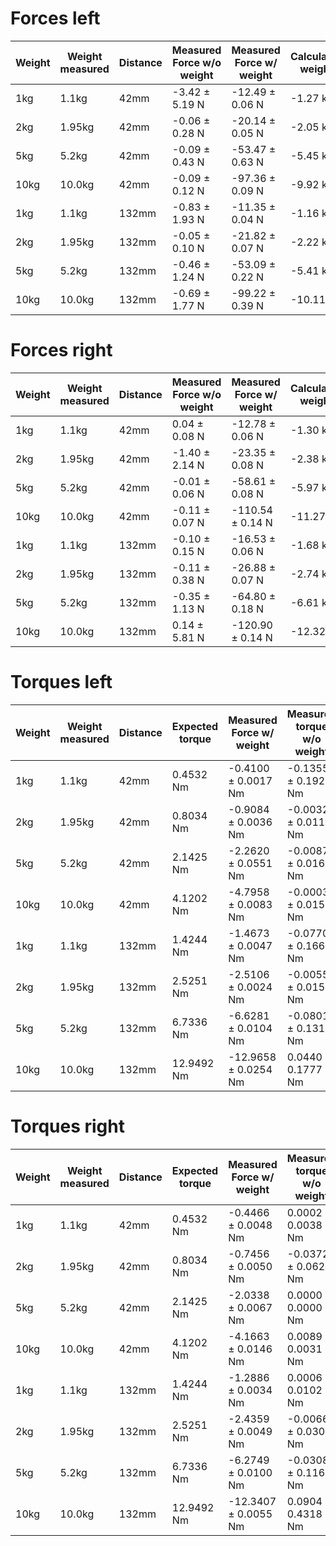 # Forces left

| Weight | Weight measured | Distance | Measured Force w/o weight | Measured Force w/ weight | Calculated weight |
|--------|-----------------|----------|---------------------------|--------------------------|-------------------|
| 1kg    | 1.1kg           | 42mm     | -3.42 ± 5.19 N            | -12.49 ± 0.06 N          | -1.27 kg          |
| 2kg    | 1.95kg          | 42mm     | -0.06 ± 0.28 N            | -20.14 ± 0.05 N          | -2.05 kg          |
| 5kg    | 5.2kg           | 42mm     | -0.09 ± 0.43 N            | -53.47 ± 0.63 N          | -5.45 kg          |
| 10kg   | 10.0kg          | 42mm     | -0.09 ± 0.12 N            | -97.36 ± 0.09 N          | -9.92 kg          |
| 1kg    | 1.1kg           | 132mm    | -0.83 ± 1.93 N            | -11.35 ± 0.04 N          | -1.16 kg          |
| 2kg    | 1.95kg          | 132mm    | -0.05 ± 0.10 N            | -21.82 ± 0.07 N          | -2.22 kg          |
| 5kg    | 5.2kg           | 132mm    | -0.46 ± 1.24 N            | -53.09 ± 0.22 N          | -5.41 kg          |
| 10kg   | 10.0kg          | 132mm    | -0.69 ± 1.77 N            | -99.22 ± 0.39 N          | -10.11 kg         |

# Forces right

| Weight | Weight measured | Distance | Measured Force w/o weight | Measured Force w/ weight | Calculated weight |
|--------|-----------------|----------|---------------------------|--------------------------|-------------------|
| 1kg    | 1.1kg           | 42mm     | 0.04 ± 0.08 N             | -12.78 ± 0.06 N          | -1.30 kg          |
| 2kg    | 1.95kg          | 42mm     | -1.40 ± 2.14 N            | -23.35 ± 0.08 N          | -2.38 kg          |
| 5kg    | 5.2kg           | 42mm     | -0.01 ± 0.06 N            | -58.61 ± 0.08 N          | -5.97 kg          |
| 10kg   | 10.0kg          | 42mm     | -0.11 ± 0.07 N            | -110.54 ± 0.14 N         | -11.27 kg         |
| 1kg    | 1.1kg           | 132mm    | -0.10 ± 0.15 N            | -16.53 ± 0.06 N          | -1.68 kg          |
| 2kg    | 1.95kg          | 132mm    | -0.11 ± 0.38 N            | -26.88 ± 0.07 N          | -2.74 kg          |
| 5kg    | 5.2kg           | 132mm    | -0.35 ± 1.13 N            | -64.80 ± 0.18 N          | -6.61 kg          |
| 10kg   | 10.0kg          | 132mm    | 0.14 ± 5.81 N             | -120.90 ± 0.14 N         | -12.32 kg         |

# Torques left

| Weight | Weight measured | Distance | Expected torque | Measured Force w/ weight | Measured torque w/o weight |
|--------|-----------------|----------|-----------------|--------------------------|----------------------------|
| 1kg    | 1.1kg           | 42mm     | 0.4532 Nm       | -0.4100 ± 0.0017 Nm      | -0.1355 ± 0.1923 Nm        |
| 2kg    | 1.95kg          | 42mm     | 0.8034 Nm       | -0.9084 ± 0.0036 Nm      | -0.0032 ± 0.0116 Nm        |
| 5kg    | 5.2kg           | 42mm     | 2.1425 Nm       | -2.2620 ± 0.0551 Nm      | -0.0087 ± 0.0162 Nm        |
| 10kg   | 10.0kg          | 42mm     | 4.1202 Nm       | -4.7958 ± 0.0083 Nm      | -0.0003 ± 0.0152 Nm        |
| 1kg    | 1.1kg           | 132mm    | 1.4244 Nm       | -1.4673 ± 0.0047 Nm      | -0.0770 ± 0.1664 Nm        |
| 2kg    | 1.95kg          | 132mm    | 2.5251 Nm       | -2.5106 ± 0.0024 Nm      | -0.0055 ± 0.0154 Nm        |
| 5kg    | 5.2kg           | 132mm    | 6.7336 Nm       | -6.6281 ± 0.0104 Nm      | -0.0801 ± 0.1318 Nm        |
| 10kg   | 10.0kg          | 132mm    | 12.9492 Nm      | -12.9658 ± 0.0254 Nm     | 0.0440 ± 0.1777 Nm         |

# Torques right

| Weight | Weight measured | Distance | Expected torque | Measured Force w/ weight | Measured torque w/o weight |
|--------|-----------------|----------|-----------------|--------------------------|----------------------------|
| 1kg    | 1.1kg           | 42mm     | 0.4532 Nm       | -0.4466 ± 0.0048 Nm      | 0.0002 ± 0.0038 Nm         |
| 2kg    | 1.95kg          | 42mm     | 0.8034 Nm       | -0.7456 ± 0.0050 Nm      | -0.0372 ± 0.0625 Nm        |
| 5kg    | 5.2kg           | 42mm     | 2.1425 Nm       | -2.0338 ± 0.0067 Nm      | 0.0000 ± 0.0000 Nm         |
| 10kg   | 10.0kg          | 42mm     | 4.1202 Nm       | -4.1663 ± 0.0146 Nm      | 0.0089 ± 0.0031 Nm         |
| 1kg    | 1.1kg           | 132mm    | 1.4244 Nm       | -1.2886 ± 0.0034 Nm      | 0.0006 ± 0.0102 Nm         |
| 2kg    | 1.95kg          | 132mm    | 2.5251 Nm       | -2.4359 ± 0.0049 Nm      | -0.0066 ± 0.0302 Nm        |
| 5kg    | 5.2kg           | 132mm    | 6.7336 Nm       | -6.2749 ± 0.0100 Nm      | -0.0308 ± 0.1163 Nm        |
| 10kg   | 10.0kg          | 132mm    | 12.9492 Nm      | -12.3407 ± 0.0055 Nm     | 0.0904 ± 0.4318 Nm         |
